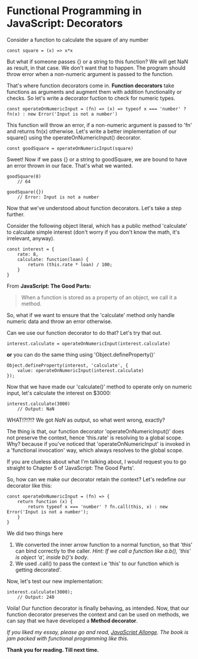 Functional Programming in JavaScript: Decorators
=
Consider a function to calculate the square of any number

    const square = (x) => x*x

But what if someone passes {} or a string to this function? We will get NaN as result, in that case. We don't want that to happen. The program should throw error when a non-numeric argument is passed to the function.

That's where function decorators come in. **Function decorators** take functions as arguments and augment them with addition functionality or checks. So let's write a decorator fuction to check for numeric types.

    const operateOnNumericInput = (fn) => (x) => typeof x === 'number' ? fn(x) : new Error('Input is not a number')

This function will throw an error, if a non-numeric argument is passed to 'fn' and returns fn(x) otherwise. Let's write a better implementation of our square() using the operateOnNumericInput() decorator.

    const goodSquare = operateOnNumericInput(square)

Sweet! Now if we pass {} or a string to goodSquare, we are bound to have an error thrown in our face. That's what we wanted.

    goodSquare(8)
        // 64
        
    goodSquare({})
        // Error: Input is not a number

Now that we've understood about function decorators. Let's take a step further.

Consider the following object literal, which has a public method 'calculate' to calculate simple
interest (don't worry if you don't know the math, it's irrelevant, anyway).

    const interest = {
        rate: 8,
        calculate: function(loan) {
            return (this.rate * loan) / 100;
        }
    }

From __JavaScript: The Good Parts:__
> When a function is stored as a property of an object, we call it a method.

So, what if we want to ensure that the 'calculate' method only handle numeric data and throw an error otherwise. 

Can we use our function decorator to do that? Let's try that out.

    interest.calculate = operateOnNumericInput(interest.calculate)
    
__or__ 
you can do the same thing using 'Object.defineProperty()'

    Object.defineProperty(interest, 'calculate', {
        value: operateOnNumericInput(interest.calculate)
    });
    
Now that we have made our 'calculate()' method to operate only on numeric input, let's calculate the interest on $3000:

    interest.calculate(3000)
        // Output: NaN
        
WHAT!?!?!?
We got _NaN_ as output, so what went wrong, exactly?

The thing is that, our function decorator 'operateOnNumericInput()' does not preserve the context, hence 'this.rate' is resolving to a global scope. Why? because if you've noticed that 'operateOnNumericInput' is invoked in a 'functional invocation' way, which always resolves to the global scope. 

If you are clueless about what I'm talking about, I would request you to go straight to Chapter 5 of 'JavaScript: The Good Parts'.

So, how can we make our decorator retain the context? Let's redefine our decorator like this:

    const operateOnNumericInput = (fn) => {
    	return function (x) {
    		return typeof x === 'number' ? fn.call(this, x) : new Error('Input is not a number');
    	}
    }
    
We did two things here

1. We converted the inner arrow function to a normal function, so that 'this' can bind correctly to the caller. *Hint: If we call a function like a.b(), 'this' is object 'a', inside b()'s body*.
2. We used .call() to pass the context i.e 'this' to our function which is getting decorated'.

Now, let's test our new implementation:

    interest.calculate(3000);
        // Output: 240

Voila! Our function decorator is finally behaving, as intended. Now, that our function decorator preserves the context and can be used on methods, we can say that we have developed a __Method decorator__.

_If you liked my essay, please go and read, [JavaScript Allonge](1). The book is jam packed with functional programming like this._

**Thank you for reading. Till next time.**

[1]:https://leanpub.com/javascriptallongesix
